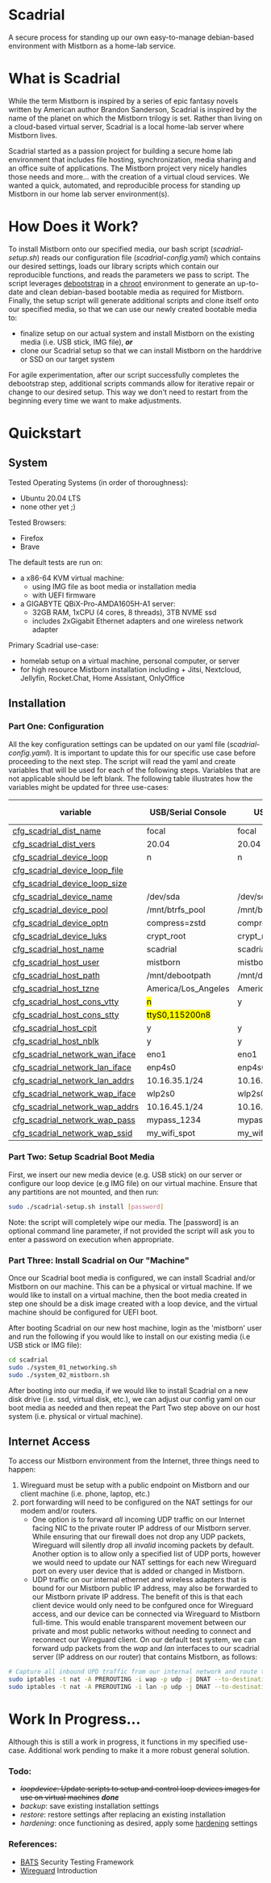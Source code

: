 # Scadrial

A secure process for standing up our own easy-to-manage debian-based environment with Mistborn as a home-lab service.
# What is Scadrial

While the term Mistborn is inspired by a series of epic fantasy novels written by American author Brandon Sanderson, Scadrial is inspired by the name of the planet on which the Mistborn trilogy is set. Rather than living on a cloud-based virtual server, Scadrial is a local home-lab server where Mistborn lives.

Scadrial started as a passion project for building a secure home lab environment that includes file hosting, synchronization, media sharing and an office suite of applications. The Mistborn project very nicely handles those needs and more... with the creation of a virtual cloud services. We wanted a quick, automated, and reproducible process for standing up Mistborn in our home lab server environment(s).

# How Does it Work?

To install Mistborn onto our specified media, our bash script (_scadrial-setup.sh_) reads our configuration file (_scadrial-config.yaml_) which contains our desired settings, loads our library scripts which contain our reproducible functions, and reads the parameters we pass to script. The script leverages [debootstrap][05] in a [chroot][04] environment to generate an up-to-date and clean debian-based bootable media as required for Mistborn. Finally, the setup script will generate additional scripts and clone itself onto our specified media, so that we can use our newly created bootable media to:  
* finalize setup on our actual system and install Mistborn on the existing media (i.e. USB stick, IMG file), _**or**_
* clone our Scadrial setup so that we can install Mistborn on the harddrive or SSD on our target system

For agile experimentation, after our script successfully completes the debootstrap step, additional scripts commands allow for iterative repair or change to our desired setup. This way we don't need to restart from the beginning every time we want to make adjustments.

# Quickstart

## System

Tested Operating Systems (in order of thoroughness):

* Ubuntu 20.04 LTS
* none other yet ;)

Tested Browsers:
* Firefox
* Brave

The default tests are run on:
* a x86-64 KVM virtual machine:
  - using IMG file as boot media or installation media
  - with UEFI firmware
* a GIGABYTE QBiX-Pro-AMDA1605H-A1 server: 
  - 32GB RAM, 1xCPU (4 cores, 8 threads), 3TB NVME ssd
  - includes 2xGigabit Ethernet adapters and one wireless network adapter

Primary Scadrial use-case: 
* homelab setup on a virtual machine, personal computer, or server
* for high resource Mistborn installation including + Jitsi, Nextcloud, Jellyfin, Rocket.Chat, Home Assistant, OnlyOffice

## Installation

### Part One: Configuration

All the key configuration settings can be updated on our yaml file (_scadrial-config.yaml_). It is important to update this for our specific use case before proceeding to the next step. The script will read the yaml and create variables that will be used for each of the following steps. Variables that are not applicable should be left blank. The following table illustrates how the variables might be updated for three use-cases:

variable | USB/Serial Console | USB/Monitor | Image/Virtual Machine
----- | ----- | ----- | -----
[cfg_scadrial_dist_name](a "Debian-based Distribiton Name") | focal | focal | focal 
[cfg_scadrial_dist_vers](a "Distribution Version Number") | 20.04 | 20.04 | 20.04
[cfg_scadrial_device_loop](a "Loop Device Desired. A file that acts as a block-based device. (i.e. ISO or IMG file)") | n | n | <mark>y</mark>
[cfg_scadrial_device_loop_file](a "Loop File Name") | | | <mark>scadrial.img</mark>
[cfg_scadrial_device_loop_size](a "Loop File Size") | | | <mark>8G</mark>
[cfg_scadrial_device_name](a "Device Name") | /dev/sda | /dev/sda | <mark>/dev/loop0</mark>
[cfg_scadrial_device_pool](a "Mount path for btrfs pool setup") | /mnt/btrfs_pool | /mnt/btrfs_pool | /mnt/btrfs_pool
[cfg_scadrial_device_optn](a "fstab parameters for btrfs filesystem") | compress=zstd | compress=zstd | compress=zstd
[cfg_scadrial_device_luks](a "Name of luks crypt device. Sequence number will be added to avoid duplicate values") | crypt_root | crypt_root | crypt_root
[cfg_scadrial_host_name](a "Hostname for the 'machine'") | scadrial | scadrial | scadrial
[cfg_scadrial_host_user](a "user for our machine. Note mistborn requires a user name 'mistborn'") | mistborn | mistborn | mistborn
[cfg_scadrial_host_path](a "Mount path for our chroot jail") | /mnt/debootpath | /mnt/debootpath | /mnt/debootpath
[cfg_scadrial_host_tzne](a "Our local time zone") | America/Los_Angeles | America/Los_Angeles | America/Los_Angeles
[cfg_scadrial_host_cons_vtty](a "Virtual Console desired") | <mark>n</mark> | y | y
[cfg_scadrial_host_cons_stty](a "Serial Console settings. Serial console will not be configured if left blank.") | <mark>ttyS0,115200n8</mark> | |
[cfg_scadrial_host_cpit](a "Mistborn Cockpit installation desired") | y | y | y
[cfg_scadrial_host_nblk](a "nouveau driver should be blocked") | y | y | y
[cfg_scadrial_network_wan_iface](a "Interface name for WAN device (i.e internet access). Must use the name from our machine.") | eno1 | eno1 | eno1
[cfg_scadrial_network_lan_iface](a "Interface name for LAN device (i.e. local access). Must use the name from our machine") | enp4s0 | enp4s0 | enp4s0
[cfg_scadrial_network_lan_addrs](a "DHCPv4 address range for our LAN") | 10.16.35.1/24 | 10.16.35.1/24 | 10.16.35.1/24
[cfg_scadrial_network_wap_iface](a "Interface name for our Wireless Access Point. Must use the name from our machine") | wlp2s0 | wlp2s0 | wlp2s0
[cfg_scadrial_network_wap_addrs](a "DHCPv4 address range for our WAP") | 10.16.45.1/24 | 10.16.45.1/24 | 10.16.45.1/24
[cfg_scadrial_network_wap_pass](a "WAP passphrase") | mypass_1234 | mypass_1234 | mypass_1234
[cfg_scadrial_network_wap_ssid](a "WAP SSID Name") | my_wifi_spot | my_wifi_spot | my_wifi_spot

### Part Two: Setup Scadrial Boot Media

First, we insert our new media device (e.g. USB stick) on our server or configure our loop device (e.g IMG file) on our virtual machine. Ensure that any partitions are not mounted, and then run:

``` bash
sudo ./scadrial-setup.sh install [password]
```

Note: the script will completely wipe our media. The [password] is an optional command line parameter, if not provided the script will ask you to enter a password on execution when appropriate.

### Part Three: Install Scadrial on Our "Machine"

Once our Scadrial boot media is configured, we can install Scadrial and/or Mistborn on our machine. This can be a physical or virtual machine. If we would like to install on a virtual machine, then the boot media created in step one should be a disk image created with a loop device, and the virtual machine should be configured for UEFI boot.

After booting Scadrial on our new host machine, login as the 'mistborn' user and run the following if you would like to install on our existing media (i.e USB stick or IMG file):

``` bash
cd scadrial
sudo ./system_01_networking.sh
sudo ./system_02_mistborn.sh
```

After booting into our media, if we would like to install Scadrial on a new disk drive (i.e. ssd, virtual disk, etc.), we can adjust our config yaml on our boot media as needed and then repeat the Part Two step above on our host system (i.e. physical or virtual machine).

## Internet Access

To access our Mistborn environment from the Internet, three things need to happen:
1. Wireguard must be setup with a public endpoint on Mistborn and our client machine (i.e. phone, laptop, etc.)
2. port forwarding will need to be configured on the NAT settings for our modem and/or routers.
    - One option is to forward _all_ incoming UDP traffic on our Internet facing NIC to the private router IP address of our Mistborn server. While ensuring that our firewall does not drop any UDP packets, Wireguard will silently drop all _invalid_ incoming packets by default. Another option is to allow only a specified list of UDP ports, however we would need to update our NAT settings for each new Wireguard port on every user device that is added or changed in Mistborn.
    - UDP traffic on our internal ethernet and wireless adapters that is bound for our Mistborn public IP address, may also be forwarded to our Mistborn private IP address. The benefit of this is that each client device would only need to be confgured once for Wireguard access, and our device can be connected via Wireguard to Mistborn full-time. This would enable transparent movement between our private and most public networks without needing to connect and reconnect our Wireguard client. On our default test system, we can forward udp packets from the _wap_ and _lan_ interfaces to our scadrial server (IP address on our router) that contains Mistborn, as follows:

``` bash
# Capture all inbound UPD traffic from our internal network and route to our scadrial server (i.e. 10.10.10.12)
sudo iptables -t nat -A PREROUTING -i wap -p udp -j DNAT --to-destination 10.10.10.12
sudo iptables -t nat -A PREROUTING -i lan -p udp -j DNAT --to-destination 10.10.10.12
```

# Work In Progress...

Although this is still a work in progress, it functions in my specified use-case. Additional work pending to make it a more robust general solution.

### Todo:
* ~~_loopdevice_: Update scripts to setup and control loop devices images for use on virtual machines~~ **_done_**
* _backup_: save existing installation settings
* _restore_: restore settings after replacing an existing installation 
* _hardening_: once functioning as desired, apply some [hardening][01] settings

### References:
* [BATS][02] Security Testing Framework
* [Wireguard][03] Introduction

[01]: https://github.com/konstruktoid/hardening "Ubuntu Hardening by konstruktoid"
[02]: https://github.com/sstephenson/bats "Bash Automated Testing System"
[03]: https://www.thomas-krenn.com/en/wiki/Wireguard_Basics " Wireguard Basics"
[04]: https://wiki.archlinux.org/index.php/Chroot "Chroot Jails"
[05]: https://wiki.debian.org/Debootstrap "Debian Debootstrap"